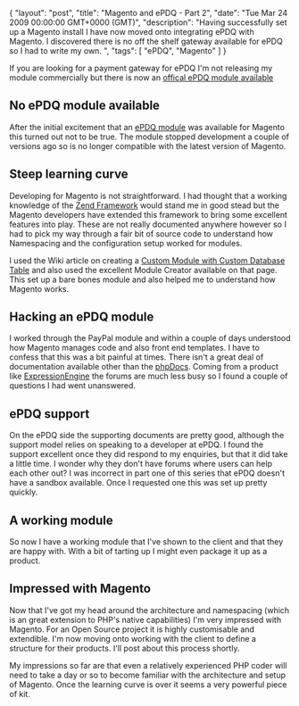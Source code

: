 {
  "layout": "post",
  "title": "Magento and ePDQ - Part 2",
  "date": "Tue Mar 24 2009 00:00:00 GMT+0000 (GMT)",
  "description": "Having successfully set up a Magento install I have now moved onto integrating ePDQ with Magento. I discovered there is no off the shelf gateway available for ePDQ so I had to write my own. ",
  "tags": [
    "ePDQ",
    "Magento"
  ]
}

If you are looking for a payment gateway for ePDQ I'm not releasing my module commercially but there is now an <a href="http://www.magentocommerce.com/extension/2050/barclaycard-epdq-cpi-payment-module">offical ePDQ module available</a>

## No ePDQ module available

After the initial excitement that an [ePDQ module][1] was available for Magento this turned out not to be true. The module stopped development a couple of versions ago so is no longer compatible with the latest version of Magento.

## Steep learning curve

Developing for Magento is not straightforward. I had thought that a working knowledge of the [Zend Framework][2] would stand me in good stead but the Magento developers have extended this framework to bring some excellent features into play. These are not really documented anywhere however so I had to pick my way through a fair bit of source code to understand how Namespacing and the configuration setup worked for modules.

I used the Wiki article on creating a [Custom Module with Custom Database Table][3] and also used the excellent Module Creator available on that page. This set up a bare bones module and also helped me to understand how Magento works.

## Hacking an ePDQ module

I worked through the PayPal module and within a couple of days understood how Magento manages code and also front end templates. I have to confess that this was a bit painful at times. There isn't a great deal of documentation available other than the [phpDocs][4]. Coming from a product like [ExpressionEngine][5] the forums are much less busy so I found a couple of questions I had went unanswered.

## ePDQ support

On the ePDQ side the supporting documents are pretty good, although the support model relies on speaking to a developer at ePDQ. I found the support excellent once they did respond to my enquiries, but that it did take a little time. I wonder why they don't have forums where users can help each other out? I was incorrect in part one of this series that ePDQ doesn't have a sandbox available. Once I requested one this was set up pretty quickly.

## A working module

So now I have a working module that I've shown to the client and that they are happy with. With a bit of tarting up I might even package it up as a product.

## Impressed with Magento

Now that I've got my head around the architecture and namespacing (which is an great extension to PHP's native capabilities) I'm very impressed with Magento. For an Open Source project it is highly customisable and extendible. I'm now moving onto working with the client to define a structure for their products. I'll post about this process shortly.

My impressions so far are that even a relatively experienced PHP coder will need to take a day or so to become familiar with the architecture and setup of Magento. Once the learning curve is over it seems a very powerful piece of kit.

 [1]: http://www.magentocommerce.com/extension/530/barclays-epdq/
 [2]: http://framework.zend.com/
 [3]: http://www.magentocommerce.com/wiki/custom_module_with_custom_database_table
 [4]: http://docs.magentocommerce.com/
 [5]: http://expressionengine.com/
